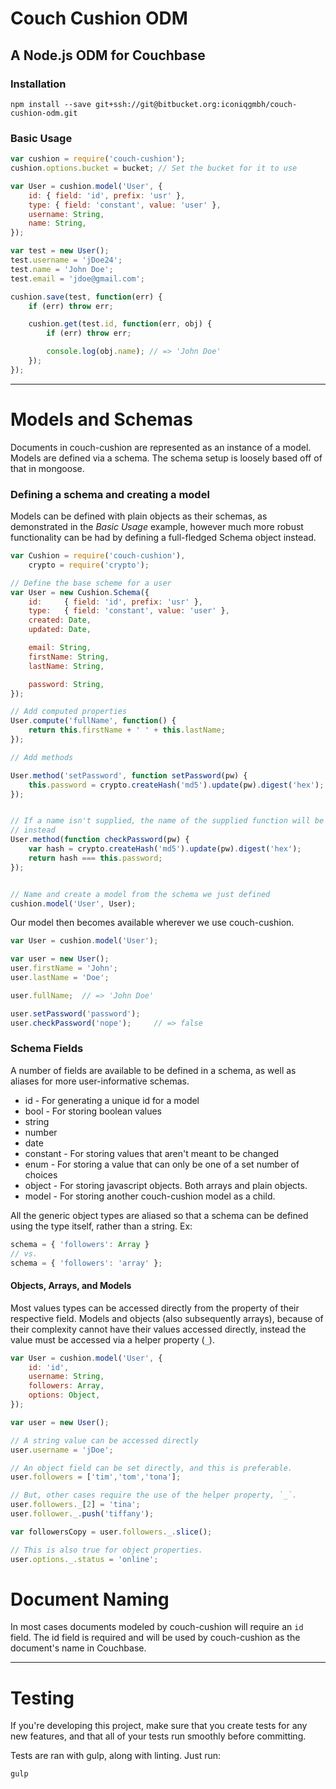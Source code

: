 # Couch Cushion ODM
## A Node.js ODM for Couchbase

### Installation

```
npm install --save git+ssh://git@bitbucket.org:iconiqgmbh/couch-cushion-odm.git
```

### Basic Usage

```javascript
var cushion = require('couch-cushion');
cushion.options.bucket = bucket; // Set the bucket for it to use

var User = cushion.model('User', {
    id: { field: 'id', prefix: 'usr' },
    type: { field: 'constant', value: 'user' },
    username: String,
    name: String,
});

var test = new User();
test.username = 'jDoe24';
test.name = 'John Doe';
test.email = 'jdoe@gmail.com';

cushion.save(test, function(err) {
    if (err) throw err;

    cushion.get(test.id, function(err, obj) {
        if (err) throw err;

        console.log(obj.name); // => 'John Doe'
    });
});
```

---

# Models and Schemas

Documents in couch-cushion are represented as an instance of a model. Models are
defined via a schema. The schema setup is loosely based off of that in mongoose.

### Defining a schema and creating a model

Models can be defined with plain objects as their schemas, as demonstrated in
the *Basic Usage* example, however much more robust functionality can be had by
defining a full-fledged Schema object instead.

```javascript
var Cushion = require('couch-cushion'),
    crypto = require('crypto');

// Define the base scheme for a user
var User = new Cushion.Schema({
    id:     { field: 'id', prefix: 'usr' },
    type:   { field: 'constant', value: 'user' },
    created: Date,
    updated: Date,

    email: String,
    firstName: String,
    lastName: String,

    password: String,
});

// Add computed properties
User.compute('fullName', function() {
    return this.firstName + ' ' + this.lastName;
});

// Add methods

User.method('setPassword', function setPassword(pw) {
    this.password = crypto.createHash('md5').update(pw).digest('hex');
});


// If a name isn't supplied, the name of the supplied function will be used
// instead
User.method(function checkPassword(pw) {
    var hash = crypto.createHash('md5').update(pw).digest('hex');
    return hash === this.password;
});


// Name and create a model from the schema we just defined
cushion.model('User', User);
```

Our model then becomes available wherever we use couch-cushion.

```javascript
var User = cushion.model('User');

var user = new User();
user.firstName = 'John';
user.lastName = 'Doe';

user.fullName;  // => 'John Doe'

user.setPassword('password');
user.checkPassword('nope');     // => false
```

### Schema Fields

A number of fields are available to be defined in a schema, as well as aliases
for more user-informative schemas.

- id - For generating a unique id for a model
- bool - For storing boolean values
- string
- number
- date
- constant - For storing values that aren't meant to be changed
- enum - For storing a value that can only be one of a set number of choices
- object - For storing javascript objects. Both arrays and plain objects.
- model - For storing another couch-cushion model as a child.

All the generic object types are aliased so that a schema can be defined using
the type itself, rather than a string. Ex:

```javascript
schema = { 'followers': Array }
// vs.
schema = { 'followers': 'array' };
```

#### Objects, Arrays, and Models

Most values types can be accessed directly from the property of their respective
field. Models and objects (also subsequently arrays), because of their
complexity cannot have their values accessed directly, instead the value must be
accessed via a helper property (`_`).

```javascript
var User = cushion.model('User', {
    id: 'id',
    username: String,
    followers: Array,
    options: Object,
});

var user = new User();

// A string value can be accessed directly
user.username = 'jDoe';

// An object field can be set directly, and this is preferable.
user.followers = ['tim','tom','tona'];

// But, other cases require the use of the helper property, `_`.
user.followers._[2] = 'tina';
user.follower._.push('tiffany');

var followersCopy = user.followers._.slice();

// This is also true for object properties.
user.options._.status = 'online';
```


# Document Naming

In most cases documents modeled by couch-cushion will require an `id` field. The
id field is required and will be used by couch-cushion as the document's name in
Couchbase.





---

# Testing

If you're developing this project, make sure that you create tests for any new
features, and that all of your tests run smoothly before committing.

Tests are ran with gulp, along with linting. Just run:

```
gulp
```
